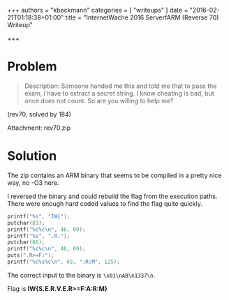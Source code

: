 +++
authors = "kbeckmann"
categories = [ "writeups" ]
date = "2016-02-21T01:18:38+01:00"
title = "InternetWache 2016 ServerfARM (Reverse 70) Writeup"

+++

# Problem

> Description: Someone handed me this and told me that to pass the exam, I have to extract a secret string. I know cheating is bad, but once does not count. So are you willing to help me?

(rev70, solved by 184)

Attachment: rev70.zip

# Solution

The zip contains an ARM binary that seems to be compiled in a pretty nice way, no -O3 here.

I reversed the binary and could rebuild the flag from the execution paths. There were enough hard coded values to find the flag quite quickly.

~~~c++
printf("%s", "IW{");
putchar(83);
printf("%c%c\n", 46, 69);
printf("%s", ".R.");
putchar(86);
printf("%c%c\n", 46, 69);
puts(".R>=F:");
printf("%c%s%c\n", 65, ":R:M", 125);
~~~

The correct input to the binary is `\x01\nAB\n1337\n`.

Flag is **IW{S.E.R.V.E.R>=F:A:R:M}**
